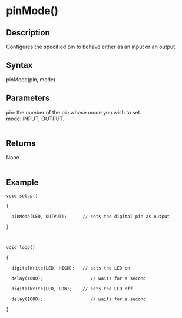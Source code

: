 # pinMode() #

## Description ##
Configures the specified pin to behave either as an input or an output.

## Syntax ##
pinMode(pin, mode)

## Parameters ##
pin: the number of the pin whose mode you wish to set.<br>
mode: INPUT, OUTPUT.<br>
<br>
<h2>Returns</h2>
None.<br>
<br>
<h2>Example</h2>
<pre><code>void setup()<br>
{<br>
  pinMode(LED, OUTPUT);      // sets the digital pin as output<br>
}<br>
<br>
void loop()<br>
{<br>
  digitalWrite(LED, HIGH);   // sets the LED on<br>
  delay(1000);                  // waits for a second<br>
  digitalWrite(LED, LOW);    // sets the LED off<br>
  delay(1000);                  // waits for a second<br>
}<br>
</code></pre>